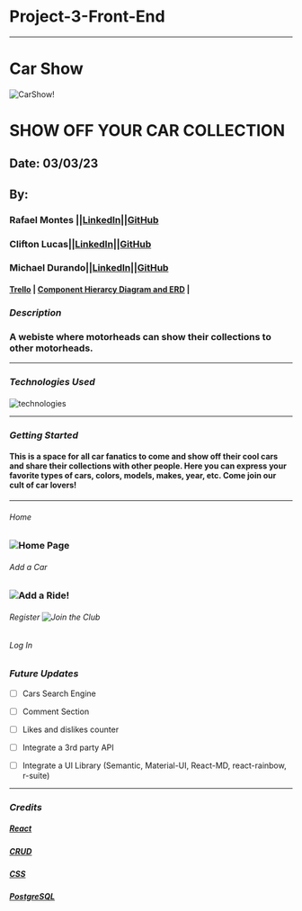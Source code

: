 # Project-3-Front-End
----------------------------------------------------------------------
# Car Show

####

![CarShow!](https://www.legendaryautointeriors.com/wp-content/uploads/2019/07/LEGE-car-show-1.jpg)

# SHOW OFF YOUR CAR COLLECTION

## Date: 03/03/23

## By:

### Rafael Montes ||[LinkedIn](www.linkedin.com/in/rafael-montes-9040491a5)||[GitHub](https://github.com/RafaelIgnacioMontes) 
### Clifton Lucas||[LinkedIn](https://www.linkedin.com/in/clifton-lucas-b80540121/)||[GitHub](https://github.com/Cliftonlucas1) 
### Michael Durando||[LinkedIn](https://www.linkedin.com/in/michael-durando-101050138/)||[GitHub](https://github.com/mjdurando82)

#### [Trello](https://trello.com/b/6PQ2BLxZ/project-3) | [Component Hierarcy Diagram and ERD](https://lucid.app/lucidchart/e789625d-777c-4d90-9ac2-80ffac9c213c/edit?invitationId=inv_c83c37fc-a5f5-4493-a00d-a8cd281552c2&referringApp=slack&page=0_0#) |

### **_Description_**

### A webiste where motorheads can show their collections to other motorheads.

---

### **_Technologies Used_**

####

![technologies](https://camo.githubusercontent.com/c7cd26def93db19affeb8c6af3009fd15720ce38f6259e730699a305c676a820/68747470733a2f2f7777772e66726565636f646563616d702e6f72672f6e6577732f636f6e74656e742f696d616765732f73697a652f77323030302f323032302f30332f5045524e2e706e67)

---

### **_Getting Started_**

#### This is a space for all car fanatics to come and show off their cool cars and share their collections with other people. Here you can express your favorite types of cars, colors, models, makes, year, etc. Come join our cult of car lovers!

---
###### Home
### ![Home Page]()

###### Add a Car
### ![Add a Ride!]()

###### Register ![Join the Club]()

###### Log In

### **_Future Updates_**

- [ ] Cars Search Engine
- [ ] Comment Section
- [ ] Likes and dislikes counter
- [ ] Integrate a 3rd party API
- [ ] Integrate a UI Library (Semantic, Material-UI, React-MD, react-rainbow, r-suite)


---

### **_Credits_**

#####  [React](https://developer.mozilla.org/en-US/docs/Learn/Tools_and_testing/Client-side_JavaScript_frameworks/React_interactivity_filtering_conditional_rendering)

#####  [CRUD](https://geeksforgeeks.com/)

#####  [CSS](https://weekendprojects.dev/posts/which-responsive-media-query-breakpoints-should-you-use/)

##### [PostgreSQL](https://www.postgresql.org/)
